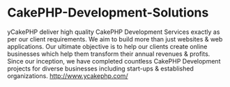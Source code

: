 CakePHP-Development-Solutions
=============================

yCakePHP deliver high quality CakePHP Development Services exactly as per our client requirements. We aim to build more than just websites &amp; web applications. Our ultimate objective is to help our clients create online businesses which help them transform their annual revenues &amp; profits. Since our inception, we have completed countless CakePHP Development projects for diverse businesses including start-ups &amp; established organizations.  http://www.ycakephp.com/
